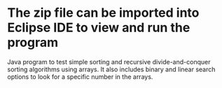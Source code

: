 # The zip file can be imported into Eclipse IDE to view and run the program
Java program to test simple sorting and recursive divide-and-conquer sorting algorithms using arrays. It also includes binary and linear search options to look for a specific number in the arrays.
